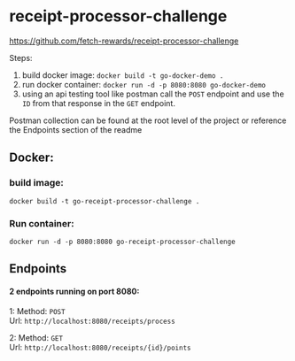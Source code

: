 # receipt-processor-challenge

https://github.com/fetch-rewards/receipt-processor-challenge

Steps:
1. build docker image: `docker build -t go-docker-demo .`
2. run docker container: `docker run -d -p 8080:8080 go-docker-demo`
3. using an api testing tool like postman call the `POST` endpoint and use the `ID` from that response in the  `GET` endpoint. 

Postman collection can be found at the root level of the project or reference the Endpoints section of the readme

## Docker:
### build image:
`docker build -t go-receipt-processor-challenge .`

### Run container:
`docker run -d -p 8080:8080 go-receipt-processor-challenge`


## Endpoints
#### 2 endpoints running on port 8080:

1: Method: `POST` <br>
Url: `http://localhost:8080/receipts/process`

2: Method: `GET` <br>
Url: `http://localhost:8080/receipts/{id}/points`
